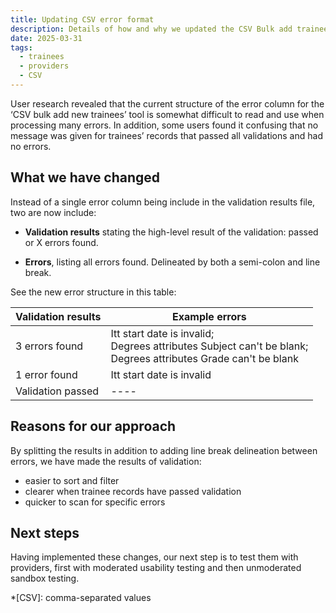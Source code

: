 ```yaml
---
title: Updating CSV error format
description: Details of how and why we updated the CSV Bulk add trainees error format
date: 2025-03-31
tags:
  - trainees
  - providers
  - CSV
---
```


User research revealed that the current structure of the error column for the ‘CSV bulk add new trainees’ tool is somewhat difficult to read and use when processing many errors. In addition, some users found it confusing that no message was given for trainees’ records that passed all validations and had no errors.

## What we have changed

Instead of a single error column being include in the validation results file, two are now include:

- **Validation results** stating the high-level result of the validation: passed or X errors found.

- **Errors**, listing all errors found. Delineated by both a semi-colon and line break.

See the new error structure in this table:

| Validation results | Example errors |
| ---- | ---- |
| 3 errors found | Itt start date is invalid; <br> Degrees attributes Subject can't be blank; <br> Degrees attributes Grade can't be blank |
| 1 error found | Itt start date is invalid |
| Validation passed | ---- |

## Reasons for our approach

By splitting the results in addition to adding line break delineation between errors, we have made the results of validation:

- easier to sort and filter
- clearer when trainee records have passed validation
- quicker to scan for specific errors

## Next steps

Having implemented these changes, our next step is to test them with providers, first with moderated usability testing and then unmoderated sandbox testing.

*[CSV]: comma-separated values
